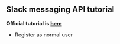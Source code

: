 ## Slack messaging API tutorial

**Official tutorial is [here](https://api.slack.com/apps)**

- Register as normal user
